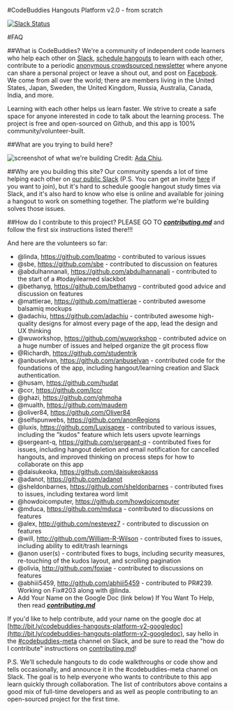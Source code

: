 #CodeBuddies Hangouts Platform v2.0 - from scratch

[![Slack Status](https://codebuddiesmeet.herokuapp.com/badge.svg)](https://codebuddies.org.com)

#FAQ

##What is CodeBuddies?
We're a community of independent code learners who help each other on [Slack](http://codebuddiesmeet.slack.com), [schedule hangouts](http://hangouts.codebuddies.org) to learn with each other, contribute to a periodic [anonymous crowdsourced newsletter](http://tinyletter.com/codebuddies) where anyone can share a personal project or leave a shout out, and post on [Facebook](https://www.facebook.com/groups/TOPSTUDYGROUP/). We come from all over the world; there are members living in the United States, Japan, Sweden, the United Kingdom, Russia, Australia, Canada, India, and more.

Learning with each other helps us learn faster. We strive to create a safe space for anyone interested in code to talk about the learning process. The project is free and open-sourced on Github, and this app is 100% community/volunteer-built.

##What are you trying to build here?

![screenshot of what we're building](http://codebuddies.org/images/code-buddies-landing.png)
Credit: [Ada Chiu](https://github.com/adachiu).

##Why are you building this site?
Our community spends a lot of time helping each other on [our public Slack](http://codebuddiesmeet.slack.com) (P.S. You can get an invite [here](http://codebuddiesmeet.herokuapp.com) if you want to join), but it's hard to schedule google hangout study times via Slack, and it's also hard to know who else is online and available for joining a hangout to work on something together. The platform we're building solves those issues.

##How do I contribute to this project?
PLEASE GO TO ***[contributing.md](contributing.md)*** and follow the first six instructions listed there!!!

And here are the volunteers so far:

- @linda, https://github.com/lpatmo - contributed to various issues
- @sbe, https://github.com/sbe - contributed to discussion on features
- @abdulhannanali, https://github.com/abdulhannanali - contributed to the start of a #todayilearned slackbot
- @bethanyg, https://github.com/bethanyg - contributed good advice and discussion on features
- @mattierae, https://github.com/mattierae - contributed awesome balsamiq mockups
- @adachiu, https://github.com/adachiu - contributed awesome high-quality designs for almost every page of the app, lead the design and UX thinking
- @wuworkshop, https://github.com/wuworkshop - contributed advice on a huge number of issues and helped organize the git process flow
- @Richardh, https://github.com/studentrik
- @anbuselvan, https://github.com/anbuselvan - contributed code for the foundations of the app, including hangout/learning creation and Slack authentication.
- @husam, https://github.com/hudat
- @ccr, https://github.com/Iccr
- @ghazi, https://github.com/ghmoha
- @mualth, https://github.com/maudem
- @oliver84, https://github.com/Oliver84
- @selfspunwebs, https://github.com/anonRegions
- @luxis, https://github.com/Luxisapex - contributed to various issues, including the "kudos" feature which lets users upvote learnings
- @sergeant-q, https://github.com/sergeant-q - contributed fixes for issues, including hangout deletion and email notification for cancelled hangouts, and improved thinking on process steps for how to collaborate on this app
- @daisukeoka, https://github.com/daisukeokaoss
- @adanot, https://github.com/adanot
- @sheldonbarnes, https://github.com/sheldonbarnes - contributed fixes to issues, including textarea word limit
- @howdoicomputer, https://github.com/howdoicomputer
- @mduca, https://github.com/mduca - contributed to discussions on features
- @alex, http://github.com/nestevez7 - contributed to discussion on features
- @will, http://github.com/William-R-Wilson - contributed fixes to issues, including ability to edit/trash learnings
- @anon user(s) - contributed fixes to bugs, including security measures, re-touching of the kudos layout, and scrolling pagination
- @olivia, http://github.com/foxiae - contributed to discussions on features
- @abhiii5459, http://github.com/abhiii5459 - contributed to PR#239. Working on Fix#203 along with @linda. 
- Add Your Name on the Google Doc (link below) If You Want To Help, then read ***[contributing.md](contributing.md)***

If you'd like to help contribute, add your name on the google doc at [http://bit.ly/codebuddies-hangouts-platform-v2-googledoc](http://bit.ly/codebuddies-hangouts-platform-v2-googledoc), say hello in the [#codebuddies-meta](https://codebuddiesmeet.slack.com/messages/codebuddies-meta/) channel on Slack, and be sure to read the "how do I contribute" instructions on [contributing.md](contributing.md)!

P.S. We'll schedule hangouts to do code walkthroughs or code show and tells occasionally, and announce it in the #codebuddies-meta channel on Slack. The goal is to help everyone who wants to contribute to this app learn quickly through collaboration. The list of contributors above contains a good mix of full-time developers and as well as people contributing to an open-sourced project for the first time.
